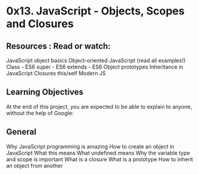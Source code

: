 # 0x13. JavaScript - Objects, Scopes and Closures

## Resources : Read or watch:

JavaScript object basics
Object-oriented JavaScript (read all examples!)
Class - ES6
super - ES6
extends - ES6
Object prototypes
Inheritance in JavaScript
Closures
this/self
Modern JS

## Learning Objectives

At the end of this project, you are expected to be able to explain to anyone, without the help of Google:

## General

Why JavaScript programming is amazing
How to create an object in JavaScript
What this means
What undefined means
Why the variable type and scope is important
What is a closure
What is a prototype
How to inherit an object from another
